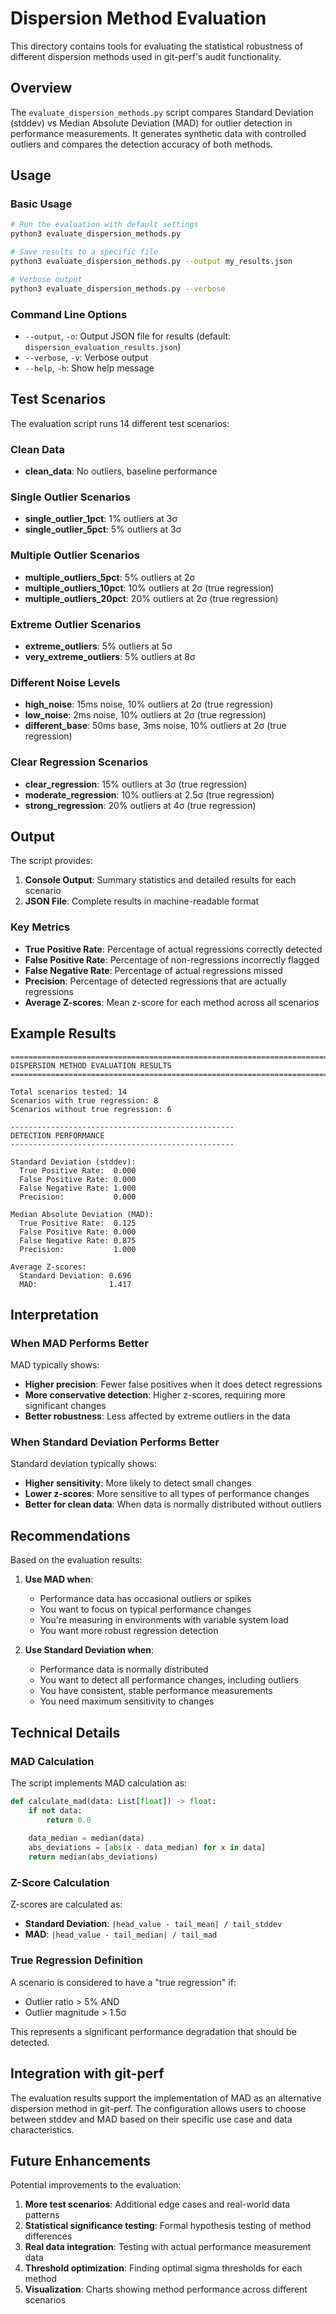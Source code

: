 # Dispersion Method Evaluation

This directory contains tools for evaluating the statistical robustness of different dispersion methods used in git-perf's audit functionality.

## Overview

The `evaluate_dispersion_methods.py` script compares Standard Deviation (stddev) vs Median Absolute Deviation (MAD) for outlier detection in performance measurements. It generates synthetic data with controlled outliers and compares the detection accuracy of both methods.

## Usage

### Basic Usage

```bash
# Run the evaluation with default settings
python3 evaluate_dispersion_methods.py

# Save results to a specific file
python3 evaluate_dispersion_methods.py --output my_results.json

# Verbose output
python3 evaluate_dispersion_methods.py --verbose
```

### Command Line Options

- `--output`, `-o`: Output JSON file for results (default: `dispersion_evaluation_results.json`)
- `--verbose`, `-v`: Verbose output
- `--help`, `-h`: Show help message

## Test Scenarios

The evaluation script runs 14 different test scenarios:

### Clean Data
- **clean_data**: No outliers, baseline performance

### Single Outlier Scenarios
- **single_outlier_1pct**: 1% outliers at 3σ
- **single_outlier_5pct**: 5% outliers at 3σ

### Multiple Outlier Scenarios
- **multiple_outliers_5pct**: 5% outliers at 2σ
- **multiple_outliers_10pct**: 10% outliers at 2σ (true regression)
- **multiple_outliers_20pct**: 20% outliers at 2σ (true regression)

### Extreme Outlier Scenarios
- **extreme_outliers**: 5% outliers at 5σ
- **very_extreme_outliers**: 5% outliers at 8σ

### Different Noise Levels
- **high_noise**: 15ms noise, 10% outliers at 2σ (true regression)
- **low_noise**: 2ms noise, 10% outliers at 2σ (true regression)
- **different_base**: 50ms base, 3ms noise, 10% outliers at 2σ (true regression)

### Clear Regression Scenarios
- **clear_regression**: 15% outliers at 3σ (true regression)
- **moderate_regression**: 10% outliers at 2.5σ (true regression)
- **strong_regression**: 20% outliers at 4σ (true regression)

## Output

The script provides:

1. **Console Output**: Summary statistics and detailed results for each scenario
2. **JSON File**: Complete results in machine-readable format

### Key Metrics

- **True Positive Rate**: Percentage of actual regressions correctly detected
- **False Positive Rate**: Percentage of non-regressions incorrectly flagged
- **False Negative Rate**: Percentage of actual regressions missed
- **Precision**: Percentage of detected regressions that are actually regressions
- **Average Z-scores**: Mean z-score for each method across all scenarios

## Example Results

```
================================================================================
DISPERSION METHOD EVALUATION RESULTS
================================================================================

Total scenarios tested: 14
Scenarios with true regression: 8
Scenarios without true regression: 6

--------------------------------------------------
DETECTION PERFORMANCE
--------------------------------------------------

Standard Deviation (stddev):
  True Positive Rate:  0.000
  False Positive Rate: 0.000
  False Negative Rate: 1.000
  Precision:           0.000

Median Absolute Deviation (MAD):
  True Positive Rate:  0.125
  False Positive Rate: 0.000
  False Negative Rate: 0.875
  Precision:           1.000

Average Z-scores:
  Standard Deviation: 0.696
  MAD:                1.417
```

## Interpretation

### When MAD Performs Better

MAD typically shows:
- **Higher precision**: Fewer false positives when it does detect regressions
- **More conservative detection**: Higher z-scores, requiring more significant changes
- **Better robustness**: Less affected by extreme outliers in the data

### When Standard Deviation Performs Better

Standard deviation typically shows:
- **Higher sensitivity**: More likely to detect small changes
- **Lower z-scores**: More sensitive to all types of performance changes
- **Better for clean data**: When data is normally distributed without outliers

## Recommendations

Based on the evaluation results:

1. **Use MAD when**:
   - Performance data has occasional outliers or spikes
   - You want to focus on typical performance changes
   - You're measuring in environments with variable system load
   - You want more robust regression detection

2. **Use Standard Deviation when**:
   - Performance data is normally distributed
   - You want to detect all performance changes, including outliers
   - You have consistent, stable performance measurements
   - You need maximum sensitivity to changes

## Technical Details

### MAD Calculation

The script implements MAD calculation as:
```python
def calculate_mad(data: List[float]) -> float:
    if not data:
        return 0.0
    
    data_median = median(data)
    abs_deviations = [abs(x - data_median) for x in data]
    return median(abs_deviations)
```

### Z-Score Calculation

Z-scores are calculated as:
- **Standard Deviation**: `|head_value - tail_mean| / tail_stddev`
- **MAD**: `|head_value - tail_median| / tail_mad`

### True Regression Definition

A scenario is considered to have a "true regression" if:
- Outlier ratio > 5% AND
- Outlier magnitude > 1.5σ

This represents a significant performance degradation that should be detected.

## Integration with git-perf

The evaluation results support the implementation of MAD as an alternative dispersion method in git-perf. The configuration allows users to choose between stddev and MAD based on their specific use case and data characteristics.

## Future Enhancements

Potential improvements to the evaluation:

1. **More test scenarios**: Additional edge cases and real-world data patterns
2. **Statistical significance testing**: Formal hypothesis testing of method differences
3. **Real data integration**: Testing with actual performance measurement data
4. **Threshold optimization**: Finding optimal sigma thresholds for each method
5. **Visualization**: Charts showing method performance across different scenarios